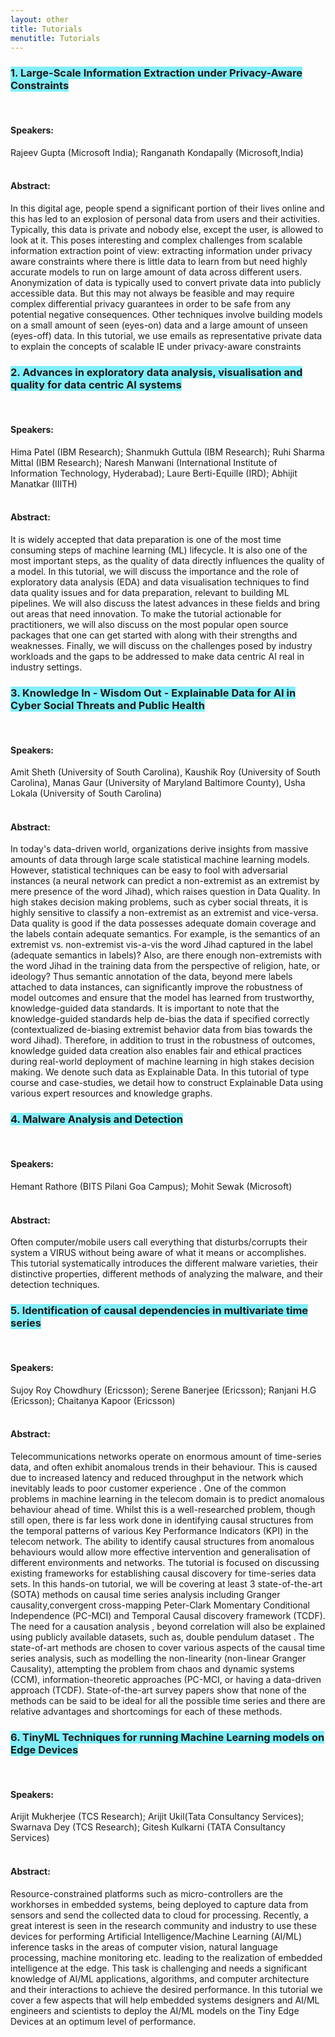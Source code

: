 ```yaml
---
layout: other
title: Tutorials
menutitle: Tutorials
---
```


<div markdown=1 class="bd-callout bd-callout-info">

<!-- #  Accepted/Invited Tutorials List -->

### **<span style="background-color: #82EEF9">1. Large-Scale Information Extraction under Privacy-Aware Constraints</span>**   
&nbsp;  
#### **Speakers:**  
Rajeev Gupta (Microsoft India); Ranganath Kondapally (Microsoft,India)  
&nbsp;

#### **Abstract:**  
In this digital age, people spend a significant portion of their lives online and this has led to an explosion of personal data from users and their activities. Typically, this data is private and nobody else, except the user, is allowed to look at it. This poses interesting and complex challenges from scalable information extraction point of view: extracting information under privacy aware constraints where there is little data to learn from but need highly accurate models to run on large amount of data across different users. Anonymization of data is typically used to convert private data into publicly accessible data. But this may not always be feasible and may require complex differential privacy guarantees in order to be safe from any potential negative consequences. Other techniques involve building models on a small amount of seen (eyes-on) data and a large amount of unseen (eyes-off) data. In this tutorial, we use emails as representative private data to explain the concepts of scalable IE under privacy-aware constraints
</div>

<div markdown=1 class="bd-callout bd-callout-info">

### **<span style="background-color: #82EEF9">2. Advances in exploratory data analysis, visualisation and quality for data centric AI systems</span>**  
&nbsp; 
#### **Speakers:**  
Hima Patel (IBM Research); Shanmukh Guttula (IBM Research); Ruhi Sharma Mittal (IBM Research); Naresh Manwani (International Institute of Information Technology, Hyderabad); Laure Berti-Equille (IRD); Abhijit Manatkar (IIITH)  
&nbsp;

#### **Abstract:**  
It is widely accepted that data preparation is one of the most time consuming steps of machine learning (ML) lifecycle. It is also one of the most important steps, as the quality of data directly influences the quality of a model. In this tutorial, we will discuss the importance and the role of exploratory data analysis (EDA) and data visualisation techniques to find data quality issues and for data preparation, relevant to building ML pipelines. We will also discuss the latest advances in these fields and bring out areas that need innovation. To make the tutorial actionable for practitioners, we will also discuss on the most popular open source packages that one can get started with along with their strengths and weaknesses. Finally, we will discuss on the challenges posed by industry workloads and the gaps to be addressed to make data centric AI real in industry settings.
</div>

<div markdown=1 class="bd-callout bd-callout-info">

### **<span style="background-color: #82EEF9">3. Knowledge In - Wisdom Out - Explainable Data for AI in Cyber Social Threats and Public Health</span>**  
&nbsp;  
#### **Speakers:**  
Amit Sheth (University of South Carolina), Kaushik Roy (University of South Carolina), Manas Gaur (University of Maryland Baltimore County), Usha Lokala (University of South Carolina)  
&nbsp;

#### **Abstract:**  
In today's data-driven world, organizations derive insights from massive amounts of data through large scale statistical machine learning models. However, statistical techniques can be easy to fool with adversarial instances (a neural network can predict a non-extremist as an extremist by mere presence of the word Jihad), which raises question in Data Quality. In high stakes decision making problems, such as cyber social threats, it is highly sensitive to classify a non-extremist as an extremist and vice-versa. Data quality is good if the data possesses adequate domain coverage and the labels contain adequate semantics. For example, is the semantics of an extremist vs. non-extremist vis-a-vis the word Jihad captured in the label (adequate semantics in labels)? Also, are there enough non-extremists with the word Jihad in the training data from the perspective of religion, hate, or ideology? Thus semantic annotation of the data, beyond mere labels attached to data instances, can significantly improve the robustness of model outcomes and ensure that the model has learned from trustworthy, knowledge-guided data standards. It is important to note that the knowledge-guided standards help de-bias the data if specified correctly (contextualized de-biasing extremist behavior data from bias towards the word Jihad). Therefore, in addition to trust in the robustness of outcomes, knowledge guided data creation also enables fair and ethical practices during real-world deployment of machine learning in high stakes decision making. We denote such data as Explainable Data. In this tutorial of type course and case-studies, we detail how to construct Explainable Data using various expert resources and knowledge graphs.

</div>

<div markdown=1 class="bd-callout bd-callout-info">

### **<span style="background-color: #82EEF9">4. Malware Analysis and Detection</span>**  
&nbsp;  
#### **Speakers:**  
Hemant Rathore (BITS Pilani Goa Campus); Mohit Sewak (Microsoft)  
&nbsp;

#### **Abstract:**  
Often computer/mobile users call everything that disturbs/corrupts their system a VIRUS without being aware of what it means or accomplishes. This tutorial systematically introduces the different malware varieties, their distinctive properties, different methods of analyzing the malware, and their detection techniques.
</div>

<div markdown=1 class="bd-callout bd-callout-info">

### **<span style="background-color: #82EEF9">5. Identification of causal dependencies in multivariate time series</span>**
&nbsp;  
#### **Speakers:**  
Sujoy Roy Chowdhury (Ericsson); Serene Banerjee (Ericsson); Ranjani H.G (Ericsson); Chaitanya Kapoor (Ericsson)  
&nbsp;

#### **Abstract:**  
Telecommunications networks operate on enormous amount of time-series data, and often exhibit anomalous trends in their behaviour. This is caused due to increased latency and reduced throughput in the network which inevitably leads to poor customer experience . One of the common problems in machine learning in the telecom domain is to predict anomalous behaviour ahead of time. Whilst this is a well-researched problem, though still open, there is far less work done in identifying causal structures from the temporal patterns of various Key Performance Indicators (KPI) in the telecom network. The ability to identify causal structures from anomalous behaviours would allow more effective intervention and generalisation of different environments and networks. The tutorial is focused on discussing existing frameworks for establishing causal discovery for time-series data sets. In this hands-on tutorial, we will be covering at least 3 state-of-the-art (SOTA) methods on causal time series analysis including Granger causality,convergent cross-mapping Peter-Clark Momentary Conditional Independence (PC-MCI) and Temporal Causal discovery framework (TCDF). The need for a causation analysis , beyond correlation will also be explained using publicly available datasets, such as, double pendulum dataset . The state-of-art methods are chosen to cover various aspects of the causal time series analysis, such as modelling the non-linearity (non-linear Granger Causality), attempting the problem from chaos and dynamic systems (CCM), information-theoretic approaches (PC-MCI, or having a data-driven approach (TCDF). State-of-the-art survey papers show that none of the methods can be said to be ideal for all the possible time series and there are relative advantages and shortcomings for each of these methods.
</div>

<div markdown=1 class="bd-callout bd-callout-info">

### **<span style="background-color: #82EEF9">6. TinyML Techniques for running Machine Learning models on Edge Devices</span>**
&nbsp;  
#### **Speakers:**  
Arijit Mukherjee (TCS Research); Arijit Ukil(Tata Consultancy Services); Swarnava Dey (TCS Research); Gitesh Kulkarni (TATA Consultancy Services)  
&nbsp;

#### **Abstract:**  
Resource-constrained platforms such as micro-controllers are the workhorses in embedded systems, being deployed to capture data from sensors and send the collected data to cloud for processing. Recently, a great interest is seen in the research community and industry to use these devices for performing Artificial Intelligence/Machine Learning (AI/ML) inference tasks in the areas of computer vision, natural language processing, machine monitoring etc. leading to the realization of embedded intelligence at the edge. This task is challenging and needs a significant knowledge of AI/ML applications, algorithms, and computer architecture and their interactions to achieve the desired performance. In this tutorial we cover a few aspects that will help embedded systems designers and AI/ML engineers and scientists to deploy the AI/ML models on the Tiny Edge Devices at an optimum level of performance.
</div>
